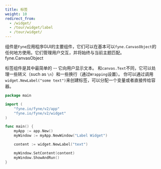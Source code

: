 ```yaml
---
title: 标签
weight: 10
redirect_from:
  - /widget/
  - /tour/widget/label
  - /tour/widget/
---
```


组件是`Fyne`应用程序GUI的主要组件，它们可以在基本可以`fyne.CanvasObject`的任何地方使用。它们管理用户交互，并将始终与当前主题匹配。fyne.CanvasObject

标签组件是其中最简单的 -- 它向用户显示文本。
和`canvas.Text`不同，它可以处理一些转义（such as `\n`）和一些换行（通过`Wrapping`设置）。
你可以通过调用`widget.NewLabel("some text")`来创建标签，可以分配一个变量或者直接传给容器。


```go
package main

import (
	"fyne.io/fyne/v2/app"
	"fyne.io/fyne/v2/widget"
)

func main() {
	myApp := app.New()
	myWindow := myApp.NewWindow("Label Widget")

	content := widget.NewLabel("text")

	myWindow.SetContent(content)
	myWindow.ShowAndRun()
}
```
